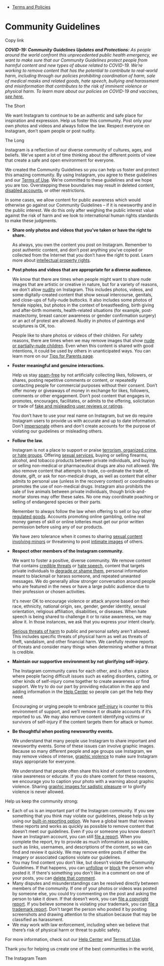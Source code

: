 *   [Terms and Policies](https://help.instagram.com/1417489251945243/?helpref=breadcrumb)

Community Guidelines
====================

Copy link

_**COVID-19: Community Guidelines Updates and Protections:** As people around the world confront this unprecedented public health emergency, we want to make sure that our Community Guidelines protect people from harmful content and new types of abuse related to COVID-19. We’re working to remove content that has the potential to contribute to real-world harm, including through our policies prohibiting coordination of harm, sale of medical masks and related goods, hate speech, bullying and harassment and misinformation that contributes to the risk of imminent violence or physical harm. To learn more about our policies on COVID-19 and vaccines, [see here.](https://help.instagram.com/697825587576762?helpref=faq_content)_

The Short

We want Instagram to continue to be an authentic and safe place for inspiration and expression. Help us foster this community. Post only your own photos and videos and always follow the law. Respect everyone on Instagram, don’t spam people or post nudity.

The Long

Instagram is a reflection of our diverse community of cultures, ages, and beliefs. We’ve spent a lot of time thinking about the different points of view that create a safe and open environment for everyone.

We created the Community Guidelines so you can help us foster and protect this amazing community. By using Instagram, you agree to these guidelines and our [Terms of Use](https://www.instagram.com/legal/terms). We’re committed to these guidelines and we hope you are too. Overstepping these boundaries may result in deleted content, [disabled accounts](https://help.instagram.com/366993040048856?helpref=faq_content), or other restrictions.

In some cases, we allow content for public awareness which would otherwise go against our Community Guidelines – if it is newsworthy and in the public interest. We do this only after weighing the public interest value against the risk of harm and we look to international human rights standards to make these judgments.

*   **Share only photos and videos that you’ve taken or have the right to share.**
    
    As always, you own the content you post on Instagram. Remember to post authentic content, and don’t post anything you’ve copied or collected from the Internet that you don’t have the right to post. Learn more about [intellectual property rights](https://help.instagram.com/126382350847838?helpref=faq_content).
    
*   **Post photos and videos that are appropriate for a diverse audience.**
    
    We know that there are times when people might want to share nude images that are artistic or creative in nature, but for a variety of reasons, we don’t allow [nudity](https://l.instagram.com/?u=https%3A%2F%2Fwww.facebook.com%2Fcommunitystandards%2Fadult_nudity_sexual_activity&e=AT3YjoIDgYKrp2OVHfsiaiM9EQEjkQLwaELvupsGlLzsLWem6Q26E54nEhzDZYoAnBJlmL_FOwOZ7Q3jRY4FqSV2eTwHyRjzHALkc6dKa0-xGZTSfiVFcuLhbTaDqMVukAaAlx7IK1211glxF2klQgENf6qhW3JvLTeeHQ) on Instagram. This includes photos, videos, and some digitally-created content that show sexual intercourse, genitals, and close-ups of fully-nude buttocks. It also includes some photos of female nipples, but photos in the context of breastfeeding, birth giving and after-birth moments, health-related situations (for example, post-mastectomy, breast cancer awareness or gender confirmation surgery) or an act of protest are allowed. Nudity in photos of paintings and sculptures is OK, too.
    
    People like to share photos or videos of their children. For safety reasons, there are times when we may remove images that show [nude or partially-nude children](https://l.instagram.com/?u=https%3A%2F%2Fwww.facebook.com%2Fcommunitystandards%2Fchild_nudity_sexual_exploitation&e=AT3YjoIDgYKrp2OVHfsiaiM9EQEjkQLwaELvupsGlLzsLWem6Q26E54nEhzDZYoAnBJlmL_FOwOZ7Q3jRY4FqSV2eTwHyRjzHALkc6dKa0-xGZTSfiVFcuLhbTaDqMVukAaAlx7IK1211glxF2klQgENf6qhW3JvLTeeHQ). Even when this content is shared with good intentions, it could be used by others in unanticipated ways. You can learn more on our [Tips for Parents page](https://help.instagram.com/154475974694511/?helpref=faq_content).
    
*   **Foster meaningful and genuine interactions.**
    
    Help us stay [spam-free](https://l.instagram.com/?u=https%3A%2F%2Fwww.facebook.com%2Fcommunitystandards%2Fspam&e=AT3YjoIDgYKrp2OVHfsiaiM9EQEjkQLwaELvupsGlLzsLWem6Q26E54nEhzDZYoAnBJlmL_FOwOZ7Q3jRY4FqSV2eTwHyRjzHALkc6dKa0-xGZTSfiVFcuLhbTaDqMVukAaAlx7IK1211glxF2klQgENf6qhW3JvLTeeHQ) by not artificially collecting likes, followers, or shares, posting repetitive comments or content, or repeatedly contacting people for commercial purposes without their consent. Don’t offer money or giveaways of money in exchange for likes, followers, comments or other engagement. Don’t post content that engages in, promotes, encourages, facilitates, or admits to the offering, solicitation or trade of [fake and misleading user reviews or ratings](https://l.instagram.com/?u=https%3A%2F%2Fwww.facebook.com%2Fcommunitystandards%2Ffraud_deception&e=AT3YjoIDgYKrp2OVHfsiaiM9EQEjkQLwaELvupsGlLzsLWem6Q26E54nEhzDZYoAnBJlmL_FOwOZ7Q3jRY4FqSV2eTwHyRjzHALkc6dKa0-xGZTSfiVFcuLhbTaDqMVukAaAlx7IK1211glxF2klQgENf6qhW3JvLTeeHQ).
    
    You don’t have to use your real name on Instagram, but we do require Instagram users to provide us with accurate and up to date information. Don't [impersonate](https://l.instagram.com/?u=https%3A%2F%2Fwww.facebook.com%2Fcommunitystandards%2Fmisrepresentation&e=AT3YjoIDgYKrp2OVHfsiaiM9EQEjkQLwaELvupsGlLzsLWem6Q26E54nEhzDZYoAnBJlmL_FOwOZ7Q3jRY4FqSV2eTwHyRjzHALkc6dKa0-xGZTSfiVFcuLhbTaDqMVukAaAlx7IK1211glxF2klQgENf6qhW3JvLTeeHQ) others and don't create accounts for the purpose of violating our guidelines or misleading others.
    
*   **Follow the law.**
    
    Instagram is not a place to support or praise [terrorism, organized crime, or hate groups](https://l.instagram.com/?u=https%3A%2F%2Fwww.facebook.com%2Fcommunitystandards%2Fdangerous_individuals_organizations&e=AT3YjoIDgYKrp2OVHfsiaiM9EQEjkQLwaELvupsGlLzsLWem6Q26E54nEhzDZYoAnBJlmL_FOwOZ7Q3jRY4FqSV2eTwHyRjzHALkc6dKa0-xGZTSfiVFcuLhbTaDqMVukAaAlx7IK1211glxF2klQgENf6qhW3JvLTeeHQ). Offering [sexual services](https://l.instagram.com/?u=https%3A%2F%2Fwww.facebook.com%2Fcommunitystandards%2Fsexual_solicitation&e=AT3YjoIDgYKrp2OVHfsiaiM9EQEjkQLwaELvupsGlLzsLWem6Q26E54nEhzDZYoAnBJlmL_FOwOZ7Q3jRY4FqSV2eTwHyRjzHALkc6dKa0-xGZTSfiVFcuLhbTaDqMVukAaAlx7IK1211glxF2klQgENf6qhW3JvLTeeHQ), buying or selling firearms, alcohol, and tobacco products between private individuals, and buying or selling non-medical or pharmaceutical drugs are also not allowed. We also remove content that attempts to trade, co-ordinate the trade of, donate, gift, or ask for non-medical drugs, as well as content that either admits to personal use (unless in the recovery context) or coordinates or promotes the use of non-medical drugs. Instagram also prohibits the sale of live animals between private individuals, though brick-and-mortar stores may offer these sales. No one may coordinate poaching or selling of endangered species or their parts.
    
    Remember to always follow the law when offering to sell or buy other [regulated goods](https://l.instagram.com/?u=https%3A%2F%2Fwww.facebook.com%2Fcommunitystandards%2Fregulated_goods&e=AT3YjoIDgYKrp2OVHfsiaiM9EQEjkQLwaELvupsGlLzsLWem6Q26E54nEhzDZYoAnBJlmL_FOwOZ7Q3jRY4FqSV2eTwHyRjzHALkc6dKa0-xGZTSfiVFcuLhbTaDqMVukAaAlx7IK1211glxF2klQgENf6qhW3JvLTeeHQ). Accounts promoting online gambling, online real money games of skill or online lotteries must get our prior written permission before using any of our products.
    
    We have zero tolerance when it comes to sharing [sexual content involving minors](https://l.instagram.com/?u=https%3A%2F%2Fwww.facebook.com%2Fcommunitystandards%2Fchild_nudity_sexual_exploitation&e=AT3YjoIDgYKrp2OVHfsiaiM9EQEjkQLwaELvupsGlLzsLWem6Q26E54nEhzDZYoAnBJlmL_FOwOZ7Q3jRY4FqSV2eTwHyRjzHALkc6dKa0-xGZTSfiVFcuLhbTaDqMVukAaAlx7IK1211glxF2klQgENf6qhW3JvLTeeHQ) or threatening to post [intimate images](https://l.instagram.com/?u=https%3A%2F%2Fwww.facebook.com%2Fcommunitystandards%2Fsexual_exploitation_adults&e=AT3YjoIDgYKrp2OVHfsiaiM9EQEjkQLwaELvupsGlLzsLWem6Q26E54nEhzDZYoAnBJlmL_FOwOZ7Q3jRY4FqSV2eTwHyRjzHALkc6dKa0-xGZTSfiVFcuLhbTaDqMVukAaAlx7IK1211glxF2klQgENf6qhW3JvLTeeHQ) of others.
    
*   **Respect other members of the Instagram community.**
    
    We want to foster a positive, diverse community. We remove content that contains [credible threats](https://l.instagram.com/?u=https%3A%2F%2Fwww.facebook.com%2Fcommunitystandards%2Fcredible_violence&e=AT3YjoIDgYKrp2OVHfsiaiM9EQEjkQLwaELvupsGlLzsLWem6Q26E54nEhzDZYoAnBJlmL_FOwOZ7Q3jRY4FqSV2eTwHyRjzHALkc6dKa0-xGZTSfiVFcuLhbTaDqMVukAaAlx7IK1211glxF2klQgENf6qhW3JvLTeeHQ) or [hate speech](https://l.instagram.com/?u=https%3A%2F%2Fwww.facebook.com%2Fcommunitystandards%2Fhate_speech&e=AT3YjoIDgYKrp2OVHfsiaiM9EQEjkQLwaELvupsGlLzsLWem6Q26E54nEhzDZYoAnBJlmL_FOwOZ7Q3jRY4FqSV2eTwHyRjzHALkc6dKa0-xGZTSfiVFcuLhbTaDqMVukAaAlx7IK1211glxF2klQgENf6qhW3JvLTeeHQ), content that targets private individuals to [degrade or shame them](https://l.instagram.com/?u=https%3A%2F%2Fwww.facebook.com%2Fcommunitystandards%2Fbullying&e=AT3YjoIDgYKrp2OVHfsiaiM9EQEjkQLwaELvupsGlLzsLWem6Q26E54nEhzDZYoAnBJlmL_FOwOZ7Q3jRY4FqSV2eTwHyRjzHALkc6dKa0-xGZTSfiVFcuLhbTaDqMVukAaAlx7IK1211glxF2klQgENf6qhW3JvLTeeHQ), personal information meant to blackmail or harass someone, and repeated unwanted messages. We do generally allow stronger conversation around people who are featured in the news or have a large public audience due to their profession or chosen activities.
    
    It's never OK to encourage violence or attack anyone based on their race, ethnicity, national origin, sex, gender, gender identity, sexual orientation, religious affiliation, disabilities, or diseases. When hate speech is being shared to challenge it or to raise awareness, we may allow it. In those instances, we ask that you express your intent clearly.
    
    [Serious threats of harm](https://l.instagram.com/?u=https%3A%2F%2Fwww.facebook.com%2Fcommunitystandards%2Fcredible_violence&e=AT3YjoIDgYKrp2OVHfsiaiM9EQEjkQLwaELvupsGlLzsLWem6Q26E54nEhzDZYoAnBJlmL_FOwOZ7Q3jRY4FqSV2eTwHyRjzHALkc6dKa0-xGZTSfiVFcuLhbTaDqMVukAaAlx7IK1211glxF2klQgENf6qhW3JvLTeeHQ) to public and personal safety aren't allowed. This includes specific threats of physical harm as well as threats of theft, vandalism, and other financial harm. We carefully review reports of threats and consider many things when determining whether a threat is credible.
    
*   **Maintain our supportive environment by not glorifying self-injury.**
    
    The Instagram community cares for each other, and is often a place where people facing difficult issues such as eating disorders, cutting, or other kinds of self-injury come together to create awareness or find support. We try to do our part by providing education in the app and adding information in the [Help Center](https://help.instagram.com/) so people can get the help they need.
    
    Encouraging or urging people to embrace [self-injury](https://l.instagram.com/?u=https%3A%2F%2Fwww.facebook.com%2Fcommunitystandards%2Fsuicide_self_injury_violence&e=AT3YjoIDgYKrp2OVHfsiaiM9EQEjkQLwaELvupsGlLzsLWem6Q26E54nEhzDZYoAnBJlmL_FOwOZ7Q3jRY4FqSV2eTwHyRjzHALkc6dKa0-xGZTSfiVFcuLhbTaDqMVukAaAlx7IK1211glxF2klQgENf6qhW3JvLTeeHQ) is counter to this environment of support, and we’ll remove it or disable accounts if it’s reported to us. We may also remove content identifying victims or survivors of self-injury if the content targets them for attack or humor.
    
*   **Be thoughtful when posting newsworthy events.**
    
    We understand that many people use Instagram to share important and newsworthy events. Some of these issues can involve graphic images. Because so many different people and age groups use Instagram, we may remove videos of intense, [graphic violence](https://l.instagram.com/?u=https%3A%2F%2Fwww.facebook.com%2Fcommunitystandards%2Fgraphic_violence&e=AT3YjoIDgYKrp2OVHfsiaiM9EQEjkQLwaELvupsGlLzsLWem6Q26E54nEhzDZYoAnBJlmL_FOwOZ7Q3jRY4FqSV2eTwHyRjzHALkc6dKa0-xGZTSfiVFcuLhbTaDqMVukAaAlx7IK1211glxF2klQgENf6qhW3JvLTeeHQ) to make sure Instagram stays appropriate for everyone.
    
    We understand that people often share this kind of content to condemn, raise awareness or educate. If you do share content for these reasons, we encourage you to caption your photo with a warning about graphic violence. Sharing [graphic images for sadistic pleasure](https://l.instagram.com/?u=https%3A%2F%2Fwww.facebook.com%2Fcommunitystandards%2Fcruel_insensitive&e=AT3YjoIDgYKrp2OVHfsiaiM9EQEjkQLwaELvupsGlLzsLWem6Q26E54nEhzDZYoAnBJlmL_FOwOZ7Q3jRY4FqSV2eTwHyRjzHALkc6dKa0-xGZTSfiVFcuLhbTaDqMVukAaAlx7IK1211glxF2klQgENf6qhW3JvLTeeHQ) or to glorify violence is never allowed.
    

Help us keep the community strong:

*   Each of us is an important part of the Instagram community. If you see something that you think may violate our guidelines, please help us by using our [built-in reporting option](https://help.instagram.com/165828726894770?helpref=faq_content). We have a global team that reviews these reports and works as quickly as possible to remove content that doesn’t meet our guidelines. Even if you or someone you know doesn’t have an Instagram account, you can still [file a report](https://help.instagram.com/contact/383679321740945). When you complete the report, try to provide as much information as possible, such as links, usernames, and descriptions of the content, so we can find and review it quickly. We may remove entire posts if either the imagery or associated captions violate our guidelines.
*   You may find content you don’t like, but doesn’t violate the Community Guidelines. If that happens, you can [unfollow](https://help.instagram.com/286340048138725?helpref=faq_content) or [block](https://help.instagram.com/426700567389543/?helpref=faq_content) the person who posted it. If there's something you don't like in a comment on one of your posts, you can [delete that comment](https://help.instagram.com/289098941190483?helpref=faq_content).
*   Many disputes and misunderstandings can be resolved directly between members of the community. If one of your photos or videos was posted by someone else, you could try commenting on the post and asking the person to take it down. If that doesn’t work, you can [file a copyright report](https://help.instagram.com/126382350847838?helpref=faq_content). If you believe someone is violating your trademark, you can [file a trademark report](https://help.instagram.com/222826637847963?helpref=faq_content). Don't target the person who posted it by posting screenshots and drawing attention to the situation because that may be classified as harassment.
*   We may work with law enforcement, including when we believe that there’s risk of physical harm or threat to public safety.

For more information, check out our [Help Center](https://help.instagram.com/) and [Terms of Use](https://l.instagram.com/?u=http%3A%2F%2Finstagram.com%2Flegal%2Fterms%2F%23&e=AT3YjoIDgYKrp2OVHfsiaiM9EQEjkQLwaELvupsGlLzsLWem6Q26E54nEhzDZYoAnBJlmL_FOwOZ7Q3jRY4FqSV2eTwHyRjzHALkc6dKa0-xGZTSfiVFcuLhbTaDqMVukAaAlx7IK1211glxF2klQgENf6qhW3JvLTeeHQ).

Thank you for helping us create one of the best communities in the world,

The Instagram Team